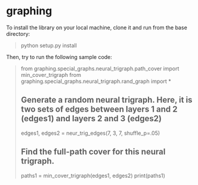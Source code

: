 # graphing

To install the library on your local machine, clone it and run from the base directory:

> python setup.py install

Then, try to run the following sample code:

> from graphing.special_graphs.neural_trigraph.path_cover import min_cover_trigraph
> from graphing.special_graphs.neural_trigraph.rand_graph import *
> ## Generate a random neural trigraph. Here, it is two sets of edges between layers 1 and 2 (edges1) and layers 2 and 3 (edges2)
> edges1, edges2 = neur_trig_edges(7, 3, 7, shuffle_p=.05)
> ## Find the full-path cover for this neural trigraph.
> paths1 = min_cover_trigraph(edges1, edges2)
> print(paths1)
